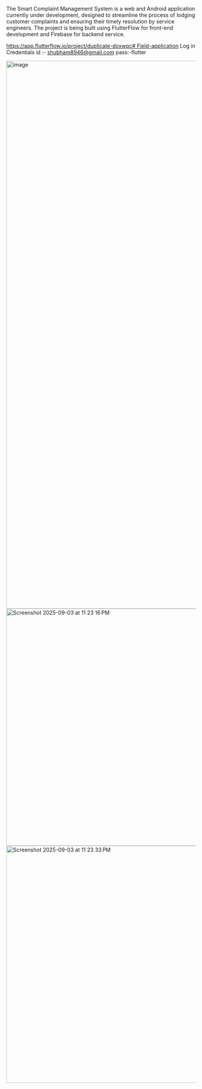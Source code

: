 The Smart Complaint Management System is a web and Android application currently under development, designed to streamline the process of lodging customer complaints and ensuring their timely resolution by service engineers. The project is being built using FlutterFlow for front-end development and Firebase for backend service.


[https://app.flutterflow.io/project/duplicate-doxwpc# Field-application](https://app.flutterflow.io/debug/yRgjjUxKwIhiXcL5k7GG)
Log in Credentials
id  :- shubham8946@gmail.com
pass:-flutter


<img width="1526" height="1458" alt="image" src="https://github.com/user-attachments/assets/457bea38-0e32-4807-9bc6-974f699fb267" />
<img width="763" height="631" alt="Screenshot 2025-09-03 at 11 23 16 PM" src="https://github.com/user-attachments/assets/2d680f60-1f21-4d96-be28-ecf4c76476e0" />
<img width="763" height="631" alt="Screenshot 2025-09-03 at 11 23 33 PM" src="https://github.com/user-attachments/assets/55902d5c-4703-46a3-84b4-07d48db38840" />
